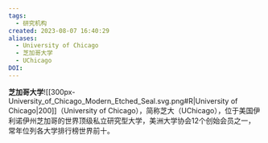 ```yaml
---
tags:
  - 研究机构
created: 2023-08-07 16:40:29
aliases:
  - University of Chicago
  - 芝加哥大学
  - UChicago
DOI:
---
```

**芝加哥大学**![[300px-University_of_Chicago_Modern_Etched_Seal.svg.png#R|University of Chicago|200]]（University of Chicago），简称芝大（UChicago），位于美国伊利诺伊州芝加哥的世界顶级私立研究型大学，美洲大学协会12个创始会员之一，常年位列各大学排行榜世界前十。